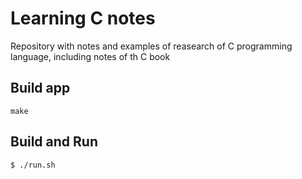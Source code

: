 # Learning C notes

Repository with notes and examples of reasearch of C programming language,
including notes of th C book

## Build app

```
make
```

## Build and Run

```
$ ./run.sh
```
